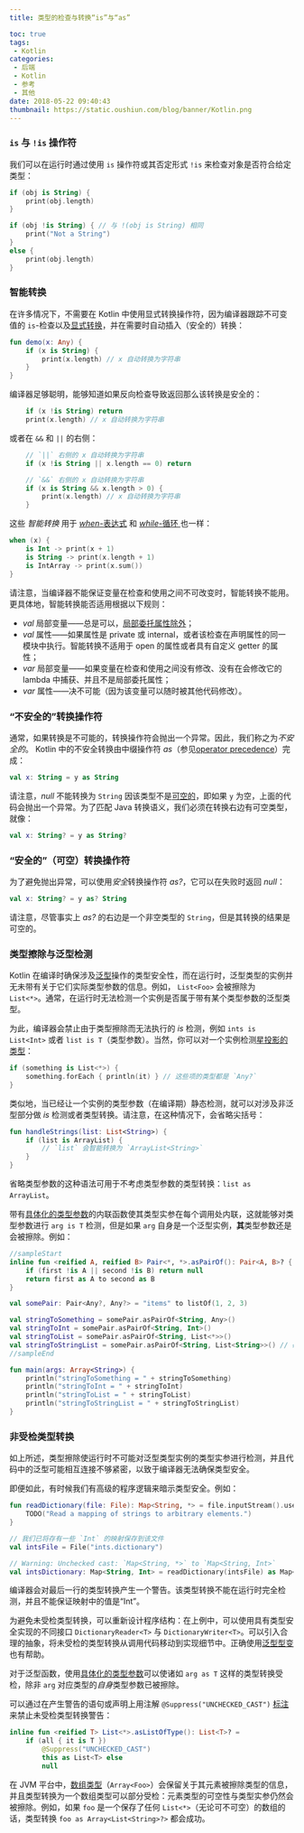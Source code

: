 ```yaml
---
title: 类型的检查与转换“is”与“as”

toc: true
tags:
 - Kotlin
categories:
 - 后端
 - Kotlin
 - 参考
 - 其他
date: 2018-05-22 09:40:43
thumbnail: https://static.oushiun.com/blog/banner/Kotlin.png
---
```


### `is` 与 `!is` 操作符

我们可以在运行时通过使用 `is` 操作符或其否定形式 `!is` 来检查对象是否符合给定类型：

``` kotlin
if (obj is String) {
    print(obj.length)
}

if (obj !is String) { // 与 !(obj is String) 相同
    print("Not a String")
}
else {
    print(obj.length)
}
```

<!-- more -->

### 智能转换

在许多情况下，不需要在 Kotlin 中使用显式转换操作符，因为编译器跟踪不可变值的 `is`-检查以及[显式转换](#“不安全的”转换操作符)，并在需要时自动插入（安全的）转换：

``` kotlin
fun demo(x: Any) {
    if (x is String) {
        print(x.length) // x 自动转换为字符串
    }
}
```

编译器足够聪明，能够知道如果反向检查导致返回那么该转换是安全的：

``` kotlin
    if (x !is String) return
    print(x.length) // x 自动转换为字符串
```

或者在 `&&` 和 `||` 的右侧：

``` kotlin
    // `||` 右侧的 x 自动转换为字符串
    if (x !is String || x.length == 0) return

    // `&&` 右侧的 x 自动转换为字符串
    if (x is String && x.length > 0) {
        print(x.length) // x 自动转换为字符串
    }
```

这些 _智能转换_ 用于 [_when_-表达式](control-flow.html#When-表达式) 和 [_while_-循环 ](control-flow.html#While-循环) 也一样：

``` kotlin
when (x) {
    is Int -> print(x + 1)
    is String -> print(x.length + 1)
    is IntArray -> print(x.sum())
}
```

请注意，当编译器不能保证变量在检查和使用之间不可改变时，智能转换不能用。更具体地，智能转换能否适用根据以下规则：

*   _val_ 局部变量——总是可以，[局部委托属性除外](delegated-properties.html#局部委托属性（自-1-1-起）)；
*   _val_ 属性——如果属性是 private 或 internal，或者该检查在声明属性的同一模块中执行。智能转换不适用于 open 的属性或者具有自定义 getter 的属性；
*   _var_ 局部变量——如果变量在检查和使用之间没有修改、没有在会修改它的 lambda 中捕获、并且不是局部委托属性；
*   _var_ 属性——决不可能（因为该变量可以随时被其他代码修改）。

### “不安全的”转换操作符

通常，如果转换是不可能的，转换操作符会抛出一个异常。因此，我们称之为*不安全的*。
Kotlin 中的不安全转换由中缀操作符 _as_（参见[operator precedence](http://kotlinlang.org/docs/reference/grammar.html#precedence)）完成：

``` kotlin
val x: String = y as String
```

请注意，_null_ 不能转换为 `String` 因该类型不是[可空的](null-safety.html)，即如果 `y` 为空，上面的代码会抛出一个异常。为了匹配 Java 转换语义，我们必须在转换右边有可空类型，就像：

``` kotlin
val x: String? = y as String?
```

### “安全的”（可空）转换操作符

为了避免抛出异常，可以使用*安全*转换操作符 _as?_，它可以在失败时返回 _null_：

``` kotlin
val x: String? = y as? String
```

请注意，尽管事实上 _as?_ 的右边是一个非空类型的 `String`，但是其转换的结果是可空的。

### 类型擦除与泛型检测

Kotlin 在编译时确保涉及[泛型](generics.html)操作的类型安全性，而在运行时，泛型类型的实例并无未带有关于它们实际类型参数的信息。例如， `List<Foo>` 会被擦除为 `List<*>`。通常，在运行时无法检测一个实例是否属于带有某个类型参数的泛型类型。

为此，编译器会禁止由于类型擦除而无法执行的 _is_ 检测，例如 `ints is List<Int>` 或者 `list is T`（类型参数）。当然，你可以对一个实例检测[星投影的类型](generics.html#星投影)：

``` kotlin
if (something is List<*>) {
    something.forEach { println(it) } // 这些项的类型都是 `Any?`
}
```

类似地，当已经让一个实例的类型参数（在编译期）静态检测，就可以对涉及非泛型部分做 _is_ 检测或者类型转换。请注意，在这种情况下，会省略尖括号：

``` kotlin
fun handleStrings(list: List<String>) {
    if (list is ArrayList) {
        // `list` 会智能转换为 `ArrayList<String>`
    }
}
```

省略类型参数的这种语法可用于不考虑类型参数的类型转换：`list as ArrayList`。

带有[具体化的类型参数](inline-functions.html#具体化的类型参数)的内联函数使其类型实参在每个调用处内联，这就能够对类型参数进行 `arg is T` 检测，但是如果 `arg` 自身是一个泛型实例，**其**类型参数还是会被擦除。例如：

``` kotlin
//sampleStart
inline fun <reified A, reified B> Pair<*, *>.asPairOf(): Pair<A, B>? {
    if (first !is A || second !is B) return null
    return first as A to second as B
}

val somePair: Pair<Any?, Any?> = "items" to listOf(1, 2, 3)

val stringToSomething = somePair.asPairOf<String, Any>()
val stringToInt = somePair.asPairOf<String, Int>()
val stringToList = somePair.asPairOf<String, List<*>>()
val stringToStringList = somePair.asPairOf<String, List<String>>() // 破坏类型安全！
//sampleEnd

fun main(args: Array<String>) {
    println("stringToSomething = " + stringToSomething)
    println("stringToInt = " + stringToInt)
    println("stringToList = " + stringToList)
    println("stringToStringList = " + stringToStringList)
}
```

### 非受检类型转换

如上所述，类型擦除使运行时不可能对泛型类型实例的类型实参进行检测，并且代码中的泛型可能相互连接不够紧密，以致于编译器无法确保类型安全。

即便如此，有时候我们有高级的程序逻辑来暗示类型安全。例如：

``` kotlin
fun readDictionary(file: File): Map<String, *> = file.inputStream().use {
    TODO("Read a mapping of strings to arbitrary elements.")
}

// 我们已将存有一些 `Int` 的映射保存到该文件
val intsFile = File("ints.dictionary")

// Warning: Unchecked cast: `Map<String, *>` to `Map<String, Int>`
val intsDictionary: Map<String, Int> = readDictionary(intsFile) as Map<String, Int>
```

编译器会对最后一行的类型转换产生一个警告。该类型转换不能在运行时完全检测，并且不能保证映射中的值是“Int”。

为避免未受检类型转换，可以重新设计程序结构：在上例中，可以使用具有类型安全实现的不同接口 `DictionaryReader<T>` 与 `DictionaryWriter<T>`。可以引入合理的抽象，将未受检的类型转换从调用代码移动到实现细节中。正确使用[泛型型变](generics.html#型变)也有帮助。

对于泛型函数，使用[具体化的类型参数](inline-functions.html#具体化的类型参数)可以使诸如 `arg as T` 这样的类型转换受检，除非 `arg` 对应类型的*自身*类型参数已被擦除。

可以通过在产生警告的语句或声明上用注解 `@Suppress("UNCHECKED_CAST")` [标注](annotations.html#注解)来禁止未受检类型转换警告：

``` kotlin
inline fun <reified T> List<*>.asListOfType(): List<T>? =
    if (all { it is T })
        @Suppress("UNCHECKED_CAST")
        this as List<T> else
        null
```

在 JVM 平台中，[数组类型](basic-types.html#数组)（`Array<Foo>`）会保留关于其元素被擦除类型的信息，并且类型转换为一个数组类型可以部分受检：元素类型的可空性与类型实参仍然会被擦除。例如，如果 `foo` 是一个保存了任何 `List<*>`（无论可不可空）的数组的话，类型转换 `foo as Array<List<String>?>` 都会成功。

